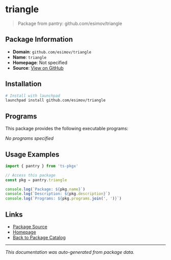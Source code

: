 # triangle

> Package from pantry: github.com/esimov/triangle

## Package Information

- **Domain**: `github.com/esimov/triangle`
- **Name**: `triangle`
- **Homepage**: Not specified
- **Source**: [View on GitHub](https://github.com/pkgxdev/pantry/tree/main/projects/github.com/esimov/triangle/package.yml)

## Installation

```bash
# Install with launchpad
launchpad install github.com/esimov/triangle
```

## Programs

This package provides the following executable programs:

*No programs specified*

## Usage Examples

```typescript
import { pantry } from 'ts-pkgx'

// Access this package
const pkg = pantry.triangle

console.log(`Package: ${pkg.name}`)
console.log(`Description: ${pkg.description}`)
console.log(`Programs: ${pkg.programs.join(', ')}`)
```

## Links

- [Package Source](https://github.com/pkgxdev/pantry/tree/main/projects/github.com/esimov/triangle/package.yml)
- [Homepage](#)
- [Back to Package Catalog](../../../package-catalog.md)

---

*This documentation was auto-generated from package data.*
